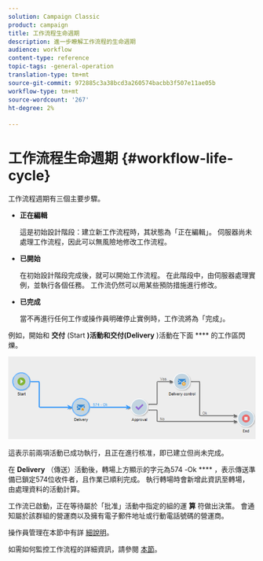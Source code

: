```yaml
---
solution: Campaign Classic
product: campaign
title: 工作流程生命週期
description: 進一步瞭解工作流程的生命週期
audience: workflow
content-type: reference
topic-tags: -general-operation
translation-type: tm+mt
source-git-commit: 972885c3a38bcd3a260574bacbb3f507e11ae05b
workflow-type: tm+mt
source-wordcount: '267'
ht-degree: 2%

---
```



# 工作流程生命週期 {#workflow-life-cycle}

工作流程週期有三個主要步驟。

* **正在編輯**

   這是初始設計階段：建立新工作流程時，其狀態為「正在編輯」。 伺服器尚未處理工作流程，因此可以無風險地修改工作流程。

* **已開始**

   在初始設計階段完成後，就可以開始工作流程。 在此階段中，由伺服器處理實例，並執行各個任務。 工作流仍然可以用某些預防措施進行修改。

* **已完成**

   當不再進行任何工作或操作員明確停止實例時，工作流將為「完成」。

例如，開始和 **交付** (Start **)活動和交付(Delivery** )活動在下面 **** 的工作區閃爍。

![](assets/new-workflow-6.png)

這表示前兩項活動已成功執行，且正在進行核准，即已建立但尚未完成。

在 **Delivery** （傳送）活動後，轉場上方顯示的字元為574 -Ok **** ，表示傳送準備已鎖定574位收件者，且作業已順利完成。 執行轉場時會新增此資訊至轉場，由處理資料的活動計算。

工作流已啟動，正在等待屬於「批准」活動中指定的組的運 **算** 符做出決策。 會通知屬於該群組的營運商以及擁有電子郵件地址或行動電話號碼的營運商。

操作員管理在本節中有詳 [細說明](../../platform/using/access-management.md)。

如需如何監控工作流程的詳細資訊，請參閱 [本節](../../workflow/using/monitoring-workflow-execution.md)。
